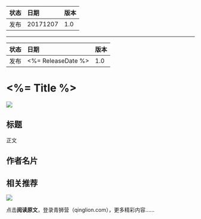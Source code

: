 
| 状态 | 日期     | 版本 |
|:-----|:---------|:-----|
| 发布 | 20171207 | 1.0  |


---

| 状态 | 日期               | 版本 |
|:-----|:-------------------|:-----|
| 发布 | <%= ReleaseDate %> | 1.0  |


# <%= Title %>

![](http://oqozil5dt.bkt.clouddn.com/2017-12-15-Group%203.png)

## 标题

正文

## 作者名片

<!-- 嵌入小程序 -->

## 相关推荐

<!-- 嵌入小程序 -->

![](http://oqozil5dt.bkt.clouddn.com/2017-12-15-Group%2012.png)

点击**阅读原文**，登录青狮营（qinglion.com），更多精彩内容……
